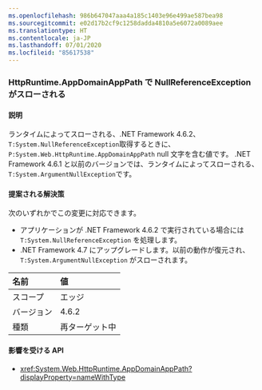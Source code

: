 ```yaml
---
ms.openlocfilehash: 986b647047aaa4a185c1403e96e499ae587bea98
ms.sourcegitcommit: e02d17b2cf9c1258dadda4810a5e6072a0089aee
ms.translationtype: HT
ms.contentlocale: ja-JP
ms.lasthandoff: 07/01/2020
ms.locfileid: "85617538"
---
```

### <a name="httpruntimeappdomainapppath-throws-a-nullreferenceexception"></a>HttpRuntime.AppDomainAppPath で NullReferenceException がスローされる

#### <a name="details"></a>説明

ランタイムによってスローされる、.NET Framework 4.6.2、`T:System.NullReferenceException`取得するときに、 `P:System.Web.HttpRuntime.AppDomainAppPath` null 文字を含む値です。 .NET Framework 4.6.1 と以前のバージョンでは、ランタイムによってスローされる、`T:System.ArgumentNullException`です。

#### <a name="suggestion"></a>提案される解決策

次のいずれかでこの変更に対応できます。

- アプリケーションが .NET Framework 4.6.2 で実行されている場合には `T:System.NullReferenceException` を処理します。
- .NET Framework 4.7 にアップグレードします。以前の動作が復元され、`T:System.ArgumentNullException` がスローされます。

| 名前    | 値       |
|:--------|:------------|
| スコープ   | エッジ        |
| バージョン | 4.6.2       |
| 種類    | 再ターゲット中 |

#### <a name="affected-apis"></a>影響を受ける API

- <xref:System.Web.HttpRuntime.AppDomainAppPath?displayProperty=nameWithType>
